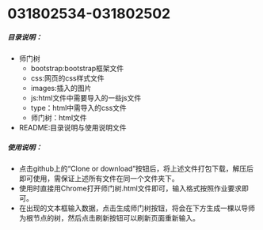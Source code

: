 # 031802534-031802502

##### 目录说明：

- 师门树
  - bootstrap:bootstrap框架文件
  - css:网页的css样式文件
  - images:插入的图片
  - js:html文件中需要导入的一些js文件
  - type：html中需导入的css文件
  - 师门树：html文件  
- README:目录说明与使用说明文件

##### 使用说明：

- 点击github上的“Clone or download”按钮后，将上述文件打包下载，解压后即可使用，需保证上述所有文件在同一个文件夹下。
- 使用时直接用Chrome打开师门树.html文件即可，输入格式按照作业要求即可。
- 在出现的文本框输入数据，点击生成师门树按钮，将会在下方生成一棵以导师为根节点的树，然后点击刷新按钮可以刷新页面重新输入。
